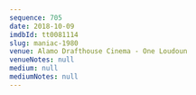 ```yaml
---
sequence: 705
date: 2018-10-09
imdbId: tt0081114
slug: maniac-1980
venue: Alamo Drafthouse Cinema - One Loudoun
venueNotes: null
medium: null
mediumNotes: null
---
```

